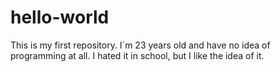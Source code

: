 # hello-world
This is my first repository.
I´m 23 years old and have no idea of programming at all. I hated it in school, but I like the idea of it.
